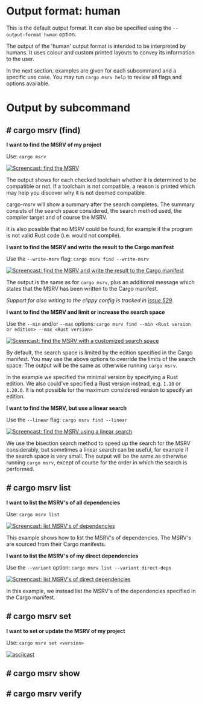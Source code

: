 # Output format: human

This is the default output format. It can also be specified using the `--output-format human` option.

The output of the 'human' output format is intended to be interpreted by humans. It uses colour and custom printed
layouts to convey its information to the user.

In the next section, examples are given for each subcommand and a specific use case. You may run `cargo msrv help` to
review all flags and options available.

# Output by subcommand

## \# cargo msrv (find)

**I want to find the MSRV of my project**

Use: `cargo msrv`

[![Screencast: find the MSRV](https://asciinema.org/a/530521.svg)](https://asciinema.org/a/530521)

The output shows for each checked toolchain whether it is determined to be compatible or not.
If a toolchain is not compatible, a reason is printed which may help you discover why it is not deemed compatible.

cargo-msrv will show a summary after the search completes. The summary consists of the search space considered,
the search method used, the compiler target and of course the MSRV.

It is also possible that no MSRV could be found, for example if the program is not valid Rust code (i.e. would not
compile).

**I want to find the MSRV and write the result to the Cargo manifest**

Use the `--write-msrv` flag: `cargo msrv find --write-msrv`

[![Screencast: find the MSRV and write the result to the Cargo manifest](https://asciinema.org/a/530521.svg)](https://asciinema.org/a/530521)

The output is the same as for `cargo msrv`, plus an additional message which states that the MSRV has been written to
the Cargo manifest.

_Support for also writing to the clippy config is tracked in
[issue 529](https://github.com/foresterre/cargo-msrv/issues/529)_.

**I want to find the MSRV and limit or increase the search space**

Use the `--min` and/or `--max` options: `cargo msrv find --min <Rust version or edition> --max <Rust version>`

[![Sceencast: find the MSRV with a customized search space](https://asciinema.org/a/SEqHCRxI5xe0eizaBbIraHZcV.svg)](https://asciinema.org/a/SEqHCRxI5xe0eizaBbIraHZcV)

By default, the search space is limited by the edition specified in the Cargo manifest. You may use the above
options to override the limits of the search space. The output will be the same as otherwise running `cargo msrv`.

In the example we specified the minimal version by specifying a Rust edition. We also could've specified a Rust version
instead, e.g. `1.10` or `1.20.0`. It is not possible for the maximum considered version to specify an edition.

**I want to find the MSRV, but use a linear search**

Use the `--linear` flag: `cargo msrv find --linear`

[![Screencast: find the MSRV using a linear search](https://asciinema.org/a/530645.svg)](https://asciinema.org/a/530645)

We use the bisection search method to speed up the search for the MSRV considerably, but sometimes a linear search
can be useful, for example if the search space is very small. The output will be the same as otherwise running
`cargo msrv`, except of course for the order in which the search is performed.

## \# cargo msrv list

**I want to list the MSRV's of all dependencies**

Use: `cargo msrv list`

[![Screencast: list MSRV's of dependencies](https://asciinema.org/a/530652.svg)](https://asciinema.org/a/530652)

This example shows how to list the MSRV's of dependencies. The MSRV's are sourced from their Cargo manifests.

**I want to list the MSRV's of my direct dependencies**

Use the `--variant` option: `cargo msrv list --variant direct-deps`

[![Screencast: list MSRV's of direct dependencies](https://asciinema.org/a/AU2Xaq1hrXUYfjLdUvDzZHaCC.svg)](https://asciinema.org/a/AU2Xaq1hrXUYfjLdUvDzZHaCC)

In this example, we instead list the MSRV's of the dependencies specified in the Cargo manifest.

## \# cargo msrv set

**I want to set or update the MSRV of my project**

Use: `cargo msrv set <version>`

[![asciicast](https://asciinema.org/a/530670.svg)](https://asciinema.org/a/530670)

## \# cargo msrv show

## \# cargo msrv verify
